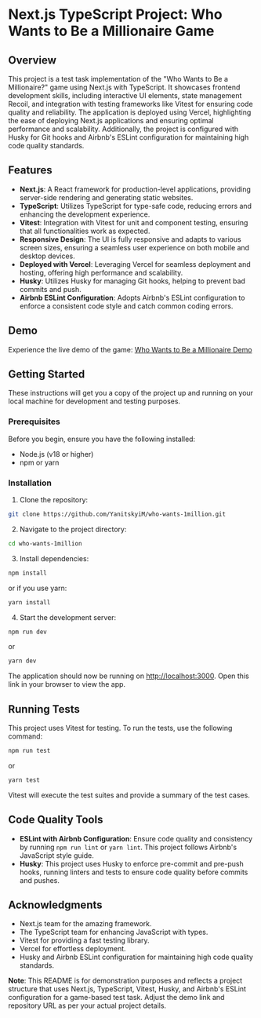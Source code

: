 # Next.js TypeScript Project: Who Wants to Be a Millionaire Game

## Overview

This project is a test task implementation of the "Who Wants to Be a Millionaire?" game using Next.js with TypeScript. It showcases frontend development skills, including interactive UI elements, state management Recoil, and integration with testing frameworks like Vitest for ensuring code quality and reliability. The application is deployed using Vercel, highlighting the ease of deploying Next.js applications and ensuring optimal performance and scalability. Additionally, the project is configured with Husky for Git hooks and Airbnb's ESLint configuration for maintaining high code quality standards.

## Features

- **Next.js**: A React framework for production-level applications, providing server-side rendering and generating static websites.
- **TypeScript**: Utilizes TypeScript for type-safe code, reducing errors and enhancing the development experience.
- **Vitest**: Integration with Vitest for unit and component testing, ensuring that all functionalities work as expected.
- **Responsive Design**: The UI is fully responsive and adapts to various screen sizes, ensuring a seamless user experience on both mobile and desktop devices.
- **Deployed with Vercel**: Leveraging Vercel for seamless deployment and hosting, offering high performance and scalability.
- **Husky**: Utilizes Husky for managing Git hooks, helping to prevent bad commits and push.
- **Airbnb ESLint Configuration**: Adopts Airbnb's ESLint configuration to enforce a consistent code style and catch common coding errors.

## Demo

Experience the live demo of the game: [Who Wants to Be a Millionaire Demo](https://who-wants-1million.vercel.app/)

## Getting Started

These instructions will get you a copy of the project up and running on your local machine for development and testing purposes.

### Prerequisites

Before you begin, ensure you have the following installed:
- Node.js (v18 or higher)
- npm or yarn

### Installation

1. Clone the repository:
```bash
git clone https://github.com/YanitskyiM/who-wants-1million.git
```

2. Navigate to the project directory:
```bash
cd who-wants-1million
```

3. Install dependencies:
```bash
npm install
```
or if you use yarn:
```bash
yarn install
```

4. Start the development server:
```bash
npm run dev
```
or
```bash
yarn dev
```

The application should now be running on [http://localhost:3000](http://localhost:3000). Open this link in your browser to view the app.

## Running Tests

This project uses Vitest for testing. To run the tests, use the following command:

```bash
npm run test
```
or
```bash
yarn test
```

Vitest will execute the test suites and provide a summary of the test cases.

## Code Quality Tools

- **ESLint with Airbnb Configuration**: Ensure code quality and consistency by running `npm run lint` or `yarn lint`. This project follows Airbnb's JavaScript style guide.
- **Husky**: This project uses Husky to enforce pre-commit and pre-push hooks, running linters and tests to ensure code quality before commits and pushes.


## Acknowledgments

- Next.js team for the amazing framework.
- The TypeScript team for enhancing JavaScript with types.
- Vitest for providing a fast testing library.
- Vercel for effortless deployment.
- Husky and Airbnb ESLint configuration for maintaining high code quality standards.

**Note**: This README is for demonstration purposes and reflects a project structure that uses Next.js, TypeScript, Vitest, Husky, and Airbnb's ESLint configuration for a game-based test task. Adjust the demo link and repository URL as per your actual project details.